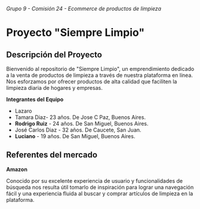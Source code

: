 *Grupo 9 - Comisión 24 - Ecommerce de productos de limpieza*

# Proyecto "Siempre Limpio"


## Descripción del Proyecto

Bienvenido al repositorio de "Siempre Limpio", un emprendimiento dedicado a la venta de productos de limpieza a través de nuestra plataforma en línea. Nos esforzamos por ofrecer productos de alta calidad que faciliten la limpieza diaria de hogares y empresas.

**Integrantes del Equipo**

   * Lazaro
   * Tamara Diaz- 23 años. De Jose C Paz, Buenos Aires.
   * **Rodrigo Ruiz** - 24 años. De San Miguel, Buenos Aires.
   * José Carlos Diaz -  32 años. De Caucete, San Juan.
   * **Luciano** - 19 años. De San Miguel, Buenos Aires.


## Referentes del mercado

**Amazon**

 Conocido por su excelente experiencia de usuario y funcionalidades de búsqueda nos resulta útil tomarlo de inspiración para lograr una navegación fácil y una experiencia fluida al buscar y comprar artículos de limpieza en la plataforma.


